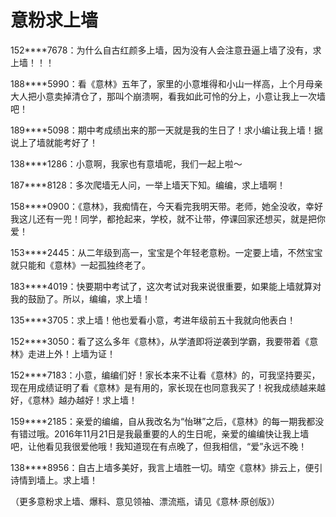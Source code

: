 # 意粉求上墙

152****7678：为什么自古红颜多上墙，因为没有人会注意丑逼上墙了没有，求上墙！！！ 

188****5990：看《意林》五年了，家里的小意堆得和小山一样高，上个月母亲大人把小意卖掉清仓了，那叫个崩溃啊，看我如此可怜的分上，小意让我上一次墙吧！ 

189****5098：期中考成绩出来的那一天就是我的生日了！求小编让我上墙！据说上了墙就能考好了！ 

138****1286：小意啊，我家也有意墙呢，我们一起上啦～ 

187****8128：多次爬墙无人问，一举上墙天下知。编编，求上墙啊！ 

158****0900：《意林》，我痴情在，今天看完我明天带。老师，她全没收，幸好我这儿还有一兜！同学，都抢起来，学校，就不让带，停课回家还想买，就是把你爱！ 

153****2445：从二年级到高一，宝宝是个年轻老意粉。一定要上墙，不然宝宝就只能和《意林》一起孤独终老了。 

183****4019：快要期中考试了，这次考试对我来说很重要，如果能上墙就算对我的鼓励了。所以，编编，求上墙！ 

135****3705：求上墙！他也爱看小意，考进年级前五十我就向他表白！ 

152****3050：看了这么多年《意林》，从学渣即将逆袭到学霸，我要带着《意林》走进上外！上墙为证！ 

152****7183：小意，编编们好！家长本来不让看《意林》的，可我坚持要买，现在用成绩证明了看《意林》是有用的，家长现在也同意我买了！祝我成绩越来越好，《意林》越办越好！求上墙！ 

159****2185：亲爱的编编，自从我改名为“怡琳”之后，《意林》的每一期我都没有错过哦。2016年11月21日是我最重要的人的生日呢，亲爱的编编快让我上墙吧，让他看见我很爱他哦！我知道现在有点晚了，但我相信，“爱”永远不晚！ 

138****8956：自古上墙多美好，我言上墙胜一切。晴空《意林》排云上，便引诗情到墙上。求上墙！ 

（更多意粉求上墙、爆料、意见领袖、漂流瓶，请见《意林·原创版》）